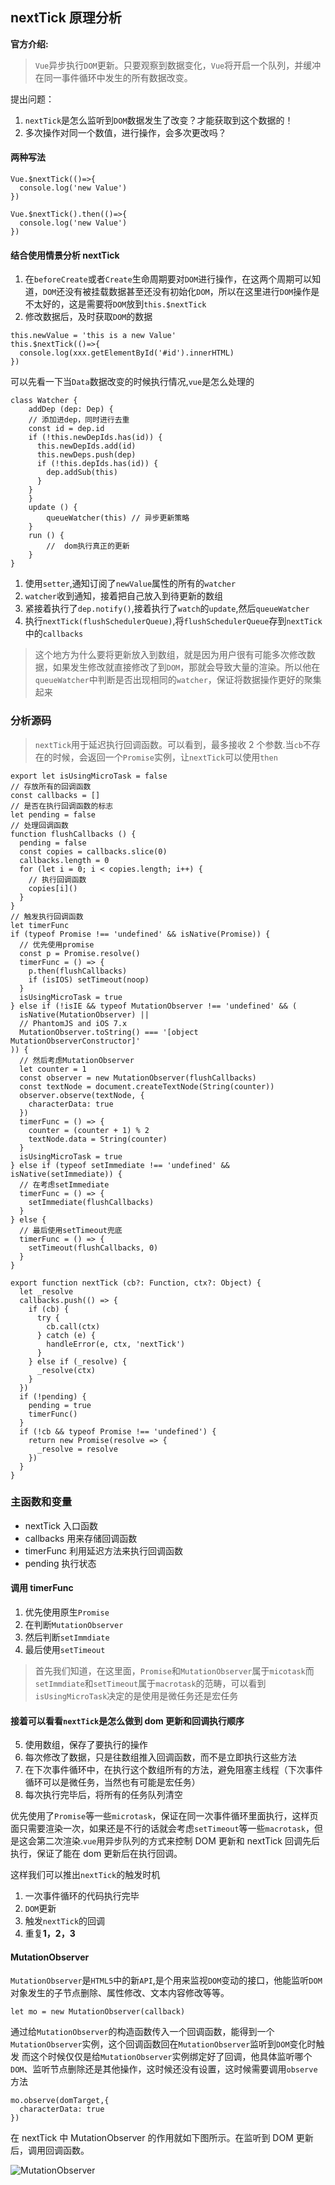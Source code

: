 ## nextTick 原理分析

**官方介绍:**

> `Vue`异步执行`DOM`更新。只要观察到数据变化，`Vue`将开启一个队列，并缓冲在同一事件循环中发生的所有数据改变。

提出问题：

1. `nextTick`是怎么监听到`DOM`数据发生了改变？才能获取到这个数据的！
2. 多次操作对同一个数值，进行操作，会多次更改吗？

#### 两种写法

```
Vue.$nextTick(()=>{
  console.log('new Value')
})

Vue.$nextTick().then(()=>{
  console.log('new Value')
})
```

#### 结合使用情景分析 nextTick

1. 在`beforeCreate`或者`Create`生命周期要对`DOM`进行操作，在这两个周期可以知道，`DOM`还没有被挂载数据甚至还没有初始化`DOM`，所以在这里进行`DOM`操作是不太好的，这是需要将`DOM`放到`this.$nextTick`
2. 修改数据后，及时获取`DOM`的数据

```
this.newValue = 'this is a new Value'
this.$nextTick(()=>{
  console.log(xxx.getElementById('#id').innerHTML)
})
```

可以先看一下当`Data`数据改变的时候执行情况,`vue`是怎么处理的

```
class Watcher {
    addDep (dep: Dep) {
    // 添加进dep，同时进行去重
    const id = dep.id
    if (!this.newDepIds.has(id)) {
      this.newDepIds.add(id)
      this.newDeps.push(dep)
      if (!this.depIds.has(id)) {
        dep.addSub(this)
      }
    }
    }
    update () {
        queueWatcher(this) // 异步更新策略
    }
    run () {
        //  dom执行真正的更新
    }
}
```

1. 使用`setter`,通知订阅了`newValue`属性的所有的`watcher`
2. `watcher`收到通知，接着把自己放入到待更新的数组
3. 紧接着执行了`dep.notify()`,接着执行了`watch`的`update`,然后`queueWatcher`
4. 执行`nextTick(flushSchedulerQueue)`,将`flushSchedulerQueue`存到`nextTick`中的`callbacks`

> 这个地方为什么要将更新放入到数组，就是因为用户很有可能多次修改数据，如果发生修改就直接修改了到`DOM`，那就会导致大量的渲染。所以他在`queueWatcher`中判断是否出现相同的`watcher`，保证将数据操作更好的聚集起来

### 分析源码

> `nextTick`用于延迟执行回调函数。可以看到，最多接收 2 个参数.当`cb`不存在的时候，会返回一个`Promise`实例，让`nextTick`可以使用`then`

```
export let isUsingMicroTask = false
// 存放所有的回调函数
const callbacks = []
// 是否在执行回调函数的标志
let pending = false
// 处理回调函数
function flushCallbacks () {
  pending = false
  const copies = callbacks.slice(0)
  callbacks.length = 0
  for (let i = 0; i < copies.length; i++) {
    // 执行回调函数
    copies[i]()
  }
}
// 触发执行回调函数
let timerFunc
if (typeof Promise !== 'undefined' && isNative(Promise)) {
  // 优先使用promise
  const p = Promise.resolve()
  timerFunc = () => {
    p.then(flushCallbacks)
    if (isIOS) setTimeout(noop)
  }
  isUsingMicroTask = true
} else if (!isIE && typeof MutationObserver !== 'undefined' && (
  isNative(MutationObserver) ||
  // PhantomJS and iOS 7.x
  MutationObserver.toString() === '[object MutationObserverConstructor]'
)) {
  // 然后考虑MutationObserver
  let counter = 1
  const observer = new MutationObserver(flushCallbacks)
  const textNode = document.createTextNode(String(counter))
  observer.observe(textNode, {
    characterData: true
  })
  timerFunc = () => {
    counter = (counter + 1) % 2
    textNode.data = String(counter)
  }
  isUsingMicroTask = true
} else if (typeof setImmediate !== 'undefined' && isNative(setImmediate)) {
  // 在考虑setImmediate
  timerFunc = () => {
    setImmediate(flushCallbacks)
  }
} else {
  // 最后使用setTimeout兜底
  timerFunc = () => {
    setTimeout(flushCallbacks, 0)
  }
}

export function nextTick (cb?: Function, ctx?: Object) {
  let _resolve
  callbacks.push(() => {
    if (cb) {
      try {
        cb.call(ctx)
      } catch (e) {
        handleError(e, ctx, 'nextTick')
      }
    } else if (_resolve) {
      _resolve(ctx)
    }
  })
  if (!pending) {
    pending = true
    timerFunc()
  }
  if (!cb && typeof Promise !== 'undefined') {
    return new Promise(resolve => {
      _resolve = resolve
    })
  }
}
```

### 主函数和变量

- nextTick 入口函数
- callbacks 用来存储回调函数
- timerFunc 利用延迟方法来执行回调函数
- pending 执行状态

#### 调用 timerFunc

1. 优先使用原生`Promise`
2. 在判断`MutationObserver`
3. 然后判断`setImmdiate`
4. 最后使用`setTimeout`

> 首先我们知道，在这里面，`Promise`和`MutationObserver`属于`micotask`而`setImmdiate`和`setTimeout`属于`macrotask`的范畴，可以看到`isUsingMicroTask`决定的是使用是微任务还是宏任务

#### 接着可以看看`nextTick`是怎么做到 dom 更新和回调执行顺序

5. 使用数组，保存了要执行的操作
6. 每次修改了数据，只是往数组推入回调函数，而不是立即执行这些方法
7. 在下次事件循环中，在执行这个数组所有的方法，避免阻塞主线程（下次事件循环可以是微任务，当然也有可能是宏任务）
8. 每次执行完毕后，将所有的任务队列清空

优先使用了`Promise`等一些`microtask`，保证在同一次事件循环里面执行，这样页面只需要渲染一次，如果还是不行的话就会考虑`setTimeout`等一些`macrotask`，但是这会第二次渲染.`vue`用异步队列的方式来控制 DOM 更新和 nextTick 回调先后执行，保证了能在 dom 更新后在执行回调。

这样我们可以推出`nextTick`的触发时机

1. 一次事件循环的代码执行完毕
2. `DOM`更新
3. 触发`nextTick`的回调
4. 重复**1，2，3**

#### MutationObserver

`MutationObserver`是`HTML5`中的新`API`,是个用来监视`DOM`变动的接口，他能监听`DOM`对象发生的子节点删除、属性修改、文本内容修改等等。

```
let mo = new MutationObserver(callback)
```

通过给`MutationObserver`的构造函数传入一个回调函数，能得到一个`MutationObserver`实例，这个回调函数回在`MutationObserver`监听到`DOM`变化时触发
而这个时候仅仅是给`MutationObserver`实例绑定好了回调，他具体监听哪个`DOM`、监听节点删除还是其他操作，这时候还没有设置，这时候需要调用`observe`方法

```
mo.observe(domTarget,{
  characterData: true
})
```

在 nextTick 中 MutationObserver 的作用就如下图所示。在监听到 DOM 更新后，调用回调函数。

![MutationObserver](https://github.com/zengwmFE/project-image/raw/main/MutationObserver.png)

